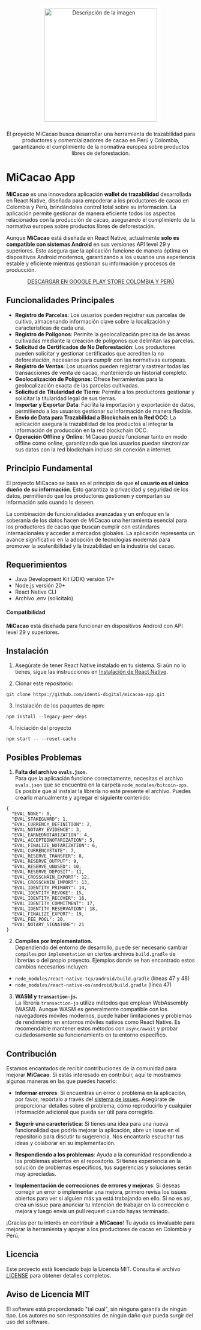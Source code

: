 <p align="center">
  <a href="https://www.micacao.org/">
    <img src="https://static.wixstatic.com/media/ebdd7b_b5544ac1b9d542cb8dfd9ddd84a0609f~mv2.png/v1/fill/w_195,h_61,al_c,q_85,usm_0.66_1.00_0.01,enc_auto/4.png" alt="Descripción de la imagen" width="300" style="background-color: white; border-radius: 10px; padding: 10px;">
  </a>
</p>

<p align="center">
  El proyecto <a href="https://www.micacao.org/" style="text-decoration: none;">MiCacao</a> busca desarrollar una herramienta de trazabilidad para productores y comercializadores de cacao en Perú y Colombia, garantizando el cumplimiento de la normativa europea sobre productos libres de deforestación.
</p>

# MiCacao App

**MiCacao** es una innovadora aplicación **wallet de trazabilidad** desarrollada en React Native, diseñada para empoderar a los productores de cacao en Colombia y Perú, brindándoles control total sobre su información. La aplicación permite gestionar de manera eficiente todos los aspectos relacionados con la producción de cacao, asegurando el cumplimiento de la normativa europea sobre productos libres de deforestación.

Aunque **MiCacao** está diseñada en React Native, actualmente **solo es compatible con sistemas Android** en sus versiones API level 29 y superiores. Esto asegura que la aplicación funcione de manera óptima en dispositivos Android modernos, garantizando a los usuarios una experiencia estable y eficiente mientras gestionan su información y procesos de producción.

<p align="center">
  <a href="https://play.google.com/store/search?q=micacao&c=apps&hl=es_419&pli=1">
    DESCARGAR EN GOOGLE PLAY STORE COLOMBIA Y PERÚ
  </a>
</p>

## Funcionalidades Principales

- **Registro de Parcelas**: Los usuarios pueden registrar sus parcelas de cultivo, almacenando información clave sobre la localización y características de cada una.
- **Registro de Polígonos**: Permite la geolocalización precisa de las áreas cultivadas mediante la creación de polígonos que delimitan las parcelas.
- **Solicitud de Certificados de No Deforestación**: Los productores pueden solicitar y gestionar certificados que acrediten la no deforestación, necesarios para cumplir con las normativas europeas.
- **Registro de Ventas**: Los usuarios pueden registrar y rastrear todas las transacciones de venta de cacao, manteniendo un historial completo.
- **Geolocalización de Polígonos**: Ofrece herramientas para la geolocalización exacta de las parcelas cultivadas.
- **Solicitud de Titularidad de Tierra**: Permite a los productores gestionar y solicitar la titularidad legal de sus tierras.
- **Importar y Exportar Data**: Facilita la importación y exportación de datos, permitiendo a los usuarios gestionar su información de manera flexible.
- **Envío de Data para Trazabilidad a Blockchain en la Red OCC**: La aplicación asegura la trazabilidad de los productos al integrar la información de producción en la red blockchain OCC.
- **Operación Offline y Online**: MiCacao puede funcionar tanto en modo offline como online, garantizando que los usuarios puedan sincronizar sus datos con la red blockchain incluso sin conexión a internet.

## Principio Fundamental

El proyecto MiCacao se basa en el principio de que **el usuario es el único dueño de su información**. Esto garantiza la privacidad y seguridad de los datos, permitiendo que los productores gestionen y compartan su información solo cuando lo deseen.

La combinación de funcionalidades avanzadas y un enfoque en la soberanía de los datos hacen de MiCacao una herramienta esencial para los productores de cacao que buscan cumplir con estándares internacionales y acceder a mercados globales. La aplicación representa un avance significativo en la adopción de tecnologías modernas para promover la sostenibilidad y la trazabilidad en la industria del cacao.

## Requerimientos

- Java Development Kit (JDK) versión 17+
- Node.js versión 20+
- React Native CLI
- Archivo .env (solicítalo)

#### Compatibilidad

**MiCacao** está diseñada para funcionar en dispositivos Android con API level 29 y superiores.

## Instalación

1. Asegúrate de tener React Native instalado en tu sistema. Si aún no lo tienes, sigue las instrucciones en [Instalación de React Native](https://reactnative.dev/docs/environment-setup).

2. Clonar este repositorio:

```
git clone https://github.com/identi-digital/micacao-app.git
```

3. Instalación de los paquetes de npm:

```
npm install --legacy-peer-deps
```

4. Iniciación del proyecto

```
npm start -- --reset-cache
```

## Posibles Problemas

1. **Falta del archivo `evals.json`.**  
   Para que la aplicación funcione correctamente, necesitas el archivo `evals.json` que se encuentra en la carpeta `node_modules/bitcoin-ops`. Es posible que al instalar la librería no esté presente el archivo. Puedes crearlo manualmente y agregar el siguiente contenido:

```
{
  "EVAL_NONE": 0,
  "EVAL_STAKEGUARD": 1,
  "EVAL_CURRENCY_DEFINITION": 2,
  "EVAL_NOTARY_EVIDENCE": 3,
  "EVAL_EARNEDNOTARIZATION": 4,
  "EVAL_ACCEPTEDNOTARIZATION": 5,
  "EVAL_FINALIZE_NOTARIZATION": 6,
  "EVAL_CURRENCYSTATE": 7,
  "EVAL_RESERVE_TRANSFER": 8,
  "EVAL_RESERVE_OUTPUT": 9,
  "EVAL_RESERVE_UNUSED": 10,
  "EVAL_RESERVE_DEPOSIT": 11,
  "EVAL_CROSSCHAIN_EXPORT": 12,
  "EVAL_CROSSCHAIN_IMPORT": 13,
  "EVAL_IDENTITY_PRIMARY": 14,
  "EVAL_IDENTITY_REVOKE": 15,
  "EVAL_IDENTITY_RECOVER": 16,
  "EVAL_IDENTITY_COMMITMENT": 17,
  "EVAL_IDENTITY_RESERVATION": 18,
  "EVAL_FINALIZE_EXPORT": 19,
  "EVAL_FEE_POOL": 20,
  "EVAL_NOTARY_SIGNATURE": 21
}
```

2. **Compiles por Implementation.**  
   Dependiendo del entorno de desarrollo, puede ser necesario cambiar `compiles` por `implementation` en ciertos archivos `build.gradle` de librerías o del propio proyecto. Ejemplos donde se han encontrado estos cambios necesarios incluyen:

- `node_modules/react-native-tcp/android/build.gradle` (líneas 47 y 48)
- `node_modules/react-native-os/android/build.gradle` (línea 47)

3. **WASM y `transaction-js`.**  
   La librería `transaction-js` utiliza métodos que emplean WebAssembly (WASM). Aunque WASM es generalmente compatible con los navegadores móviles modernos, puede haber limitaciones y problemas de rendimiento en entornos móviles nativos como React Native. Es recomendable mantener estos métodos con `async/await` y probar cuidadosamente su funcionamiento en tu entorno específico.

## Contribución

Estamos encantados de recibir contribuciones de la comunidad para mejorar **MiCacao**. Si estás interesado en contribuir, aquí te mostramos algunas maneras en las que puedes hacerlo:

- **Informar errores**: Si encuentras un error o problema en la aplicación, por favor, repórtalo a través del [sistema de issues](https://github.com/identi-digital/micacao-app/issues). Asegúrate de proporcionar detalles sobre el problema, cómo reproducirlo y cualquier información adicional que pueda ser útil para corregirlo.

- **Sugerir una característica**: Si tienes una idea para una nueva funcionalidad que podría mejorar la aplicación, abre un issue en el repositorio para discutir tu sugerencia. Nos encantaría escuchar tus ideas y colaborar en su implementación.

- **Respondiendo a los problemas**: Ayuda a la comunidad respondiendo a los problemas abiertos en el repositorio. Si tienes experiencia en la solución de problemas específicos, tus sugerencias y soluciones serán muy apreciadas.

- **Implementación de correcciones de errores y mejoras**: Si deseas corregir un error o implementar una mejora, primero revisa los issues abiertos para ver si alguien más ya está trabajando en ello. Si no es así, crea un issue para anunciar tu intención de trabajar en la corrección o mejora y luego envía un pull request cuando hayas terminado.

¡Gracias por tu interés en contribuir a **MiCacao**! Tu ayuda es invaluable para mejorar la herramienta y apoyar a los productores de cacao en Colombia y Perú.

## Licencia

Este proyecto está licenciado bajo la Licencia MIT. Consulta el archivo [LICENSE](./LICENSE) para obtener detalles completos.

## Aviso de Licencia MIT

El software está proporcionado "tal cual", sin ninguna garantía de ningún tipo. Los autores no son responsables de ningún daño que pueda surgir del uso del software.
